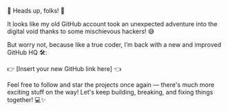 
🚨 Heads up, folks! 🚨

It looks like my old GitHub account took an unexpected adventure into the digital void thanks to some mischievous hackers! 😅

But worry not, because like a true coder, I’m back with a new and improved GitHub HQ 🛠️:

👉 [Insert your new GitHub link here] 👈

Feel free to follow and star the projects once again — there's much more exciting stuff on the way! Let's keep building, breaking, and fixing things together! 💻✨

